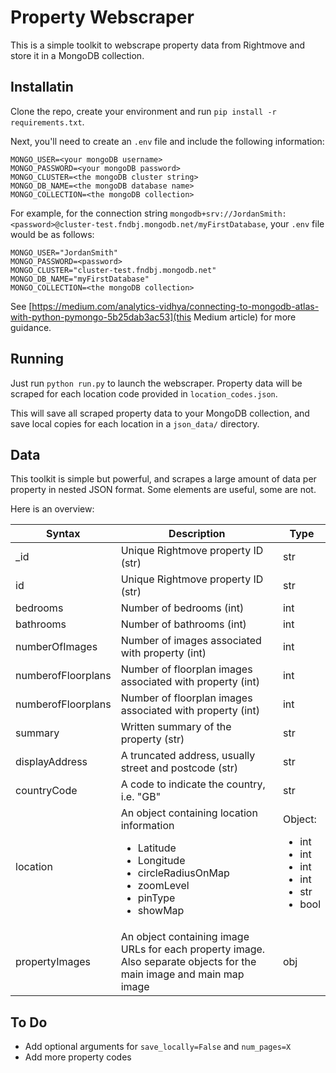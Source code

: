 # Property Webscraper

This is a simple toolkit to webscrape property data from Rightmove and store it in a MongoDB collection. 

## Installatin

Clone the repo, create your environment and run `pip install -r requirements.txt`. 

Next, you'll need to create an `.env` file and include the following information:

```
MONGO_USER=<your mongoDB username>
MONGO_PASSWORD=<your mongoDB password>
MONGO_CLUSTER=<the mongoDB cluster string>
MONGO_DB_NAME=<the mongoDB database name>
MONGO_COLLECTION=<the mongoDB collection>
```

For example, for the connection string `mongodb+srv://JordanSmith:<password>@cluster-test.fndbj.mongodb.net/myFirstDatabase`, your `.env` file would be as follows:

```
MONGO_USER="JordanSmith"
MONGO_PASSWORD=<password>
MONGO_CLUSTER="cluster-test.fndbj.mongodb.net"
MONGO_DB_NAME="myFirstDatabase"
MONGO_COLLECTION=<the mongoDB collection>
```

See [https://medium.com/analytics-vidhya/connecting-to-mongodb-atlas-with-python-pymongo-5b25dab3ac53](this Medium article) for more guidance.


## Running

Just run `python run.py` to launch the webscraper. Property data will be scraped for each location code provided in `location_codes.json`. 

This will save all scraped property data to your MongoDB collection, and save local copies for each location in a `json_data/` directory. 


## Data

This toolkit is simple but powerful, and scrapes a large amount of data per property in nested JSON format. Some elements are useful, some are not. 

Here is an overview:

| Syntax      | Description | Type |
| ----------- | ----------- | ---- |
| _id         | Unique Rightmove property ID  (str)      | str |
| id          | Unique Rightmove property ID  (str)     | str |
| bedrooms   | Number of bedrooms (int)       | int |
| bathrooms   | Number of bathrooms (int)       | int |
| numberOfImages   | Number of images associated with property (int)       | int |
| numberofFloorplans   | Number of floorplan images associated with property (int)        | int |
| numberofFloorplans   | Number of floorplan images associated with property (int)        | int |
| summary   | Written summary of the property (str)       | str |
| displayAddress   | A truncated address, usually street and postcode (str)        | str |
| countryCode   | A code to indicate the country, i.e. "GB"        | str |
| location   | An object containing location information <ul><li>Latitude</li><li>Longitude</li><li>circleRadiusOnMap</li><li>zoomLevel</li><li>pinType</li><li>showMap</li></ul>        | Object: <ul><li>int</li><li>int</li><li>int</li><li>int</li><li>str</li><li>bool</li></ul> |
| propertyImages   | An object containing image URLs for each property image. Also separate objects for the main image and main map image    | obj |








## To Do
* Add optional arguments for `save_locally=False` and `num_pages=X`
* Add more property codes


